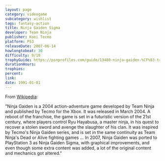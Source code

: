 ```yaml
---
layout: page
category: videogame
subcategory: wishlist
tags: fantasy-action
title: Ninja Gaiden Sigma
developer: Team Ninja
publisher: Koei Tecmo
platform: PS3
releaseDate: 2007-06-14
howlongtobeat: 30
difficulty: 9/10
trophyGuide: https://psnprofiles.com/guide/13480-ninja-gaiden-%CF%83-trophy-guide
durationHours:
trophies:
percent:
link:
date: 1991-01-01
---
```


From [Wikipedia](https://en.wikipedia.org/wiki/Ninja_Gaiden_(2004_video_game)):

"Ninja Gaiden is a 2004 action-adventure game developed by Team Ninja and published by Tecmo for the Xbox. It was released in March 2004. A reboot of the franchise, the game is set in a futuristic version of the 21st century, where players control Ryu Hayabusa, a master ninja, in his quest to recover a stolen sword and avenge the slaughter of his clan. It was inspired by Tecmo's Ninja Gaiden series, and is set in the same continuity as Team Ninja's Dead or Alive fighting games ... In 2007, Ninja Gaiden was ported to PlayStation 3 as Ninja Gaiden Sigma, with graphical improvements, and even though some extra content was added, a lot of the original content and mechanics got altered."
